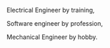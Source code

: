 Electrical Engineer by training,

Software engineer by profession,

Mechanical Engineer by hobby.

<!---
edr2694/edr2694 is a ✨ special ✨ repository because its `README.md` (this file) appears on your GitHub profile.
You can click the Preview link to take a look at your changes.
--->
